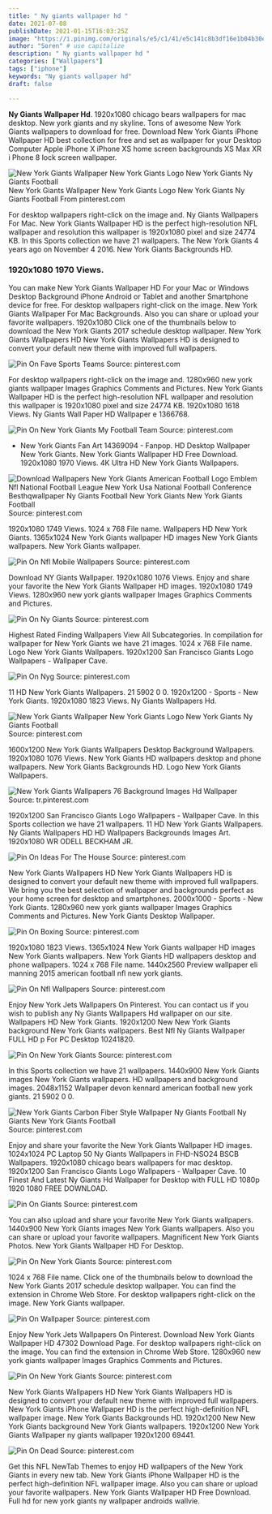 ```yaml
---
title: " Ny giants wallpaper hd "
date: 2021-07-08
publishDate: 2021-01-15T16:03:25Z
image: "https://i.pinimg.com/originals/e5/c1/41/e5c141c8b3df16e1b04b30ef1835293d.jpg"
author: "Soren" # use capitalize
description: " Ny giants wallpaper hd "
categories: ["Wallpapers"]
tags: ["iphone"]
keywords: "Ny giants wallpaper hd"
draft: false

---
```



**Ny Giants Wallpaper Hd**. 1920x1080 chicago bears wallpapers for mac desktop. New york giants and ny skyline. Tons of awesome New York Giants wallpapers to download for free. Download New York Giants iPhone Wallpaper HD best collection for free and set as wallpaper for your Desktop Computer Apple iPhone X iPhone XS home screen backgrounds XS Max XR i Phone 8 lock screen wallpaper.

![New York Giants Wallpaper New York Giants Logo New York Giants Ny Giants Football](https://i.pinimg.com/originals/6d/de/29/6dde290f97ca67a0279cd7c7ead49cd2.jpg "New York Giants Wallpaper New York Giants Logo New York Giants Ny Giants Football")
New York Giants Wallpaper New York Giants Logo New York Giants Ny Giants Football From pinterest.com


For desktop wallpapers right-click on the image and. Ny Giants Wallpapers For Mac. New York Giants Wallpaper HD is the perfect high-resolution NFL wallpaper and resolution this wallpaper is 1920x1080 pixel and size 24774 KB. In this Sports collection we have 21 wallpapers. The New York Giants 4 years ago on November 4 2016. New York Giants Backgrounds HD.

### 1920x1080 1970 Views.

You can make New York Giants Wallpaper HD For your Mac or Windows Desktop Background iPhone Android or Tablet and another Smartphone device for free. For desktop wallpapers right-click on the image. New York Giants Wallpaper For Mac Backgrounds. Also you can share or upload your favorite wallpapers. 1920x1080 Click one of the thumbnails below to download the New York Giants 2017 schedule desktop wallpaper. New York Giants Wallpapers HD New York Giants Wallpapers HD is designed to convert your default new theme with improved full wallpapers.


![Pin On Fave Sports Teams](https://i.pinimg.com/originals/e3/99/76/e39976f029a223291c70fc8bf588cdac.jpg "Pin On Fave Sports Teams")
Source: pinterest.com

For desktop wallpapers right-click on the image and. 1280x960 new york giants wallpaper Images Graphics Comments and Pictures. New York Giants Wallpaper HD is the perfect high-resolution NFL wallpaper and resolution this wallpaper is 1920x1080 pixel and size 24774 KB. 1920x1080 1618 Views. Ny Giants Wall Paper HD Wallpaper e 1366768.

![Pin On New York Giants My Football Team](https://i.pinimg.com/originals/aa/1c/ff/aa1cff37083a18f9e1afed34d23b590b.jpg "Pin On New York Giants My Football Team")
Source: pinterest.com

- New York Giants Fan Art 14369094 - Fanpop. HD Desktop Wallpaper New York Giants. New York Giants Wallpaper HD Free Download. 1920x1080 1970 Views. 4K Ultra HD New York Giants Wallpapers.

![Download Wallpapers New York Giants American Football Logo Emblem Nfl National Football League New York Usa National Football Conference Besthqwallpaper Ny Giants Football New York Giants New York Giants Football](https://i.pinimg.com/originals/40/f9/66/40f96668b1d0a89c6e66e4a5bc57b1d0.png "Download Wallpapers New York Giants American Football Logo Emblem Nfl National Football League New York Usa National Football Conference Besthqwallpaper Ny Giants Football New York Giants New York Giants Football")
Source: pinterest.com

1920x1080 1749 Views. 1024 x 768 File name. Wallpapers HD New York Giants. 1365x1024 New York Giants wallpaper HD images New York Giants wallpapers. New York Giants wallpaper.

![Pin On Nfl Mobile Wallpapers](https://i.pinimg.com/originals/5b/4e/c7/5b4ec7ab1a7dc3e11c2c1c27d918c862.png "Pin On Nfl Mobile Wallpapers")
Source: pinterest.com

Download NY Giants Wallpaper. 1920x1080 1076 Views. Enjoy and share your favorite the New York Giants Wallpaper HD images. 1920x1080 1749 Views. 1280x960 new york giants wallpaper Images Graphics Comments and Pictures.

![Pin On Ny Giants](https://i.pinimg.com/474x/74/0e/fa/740efaaa768362d2d0851805a8fd844f.jpg "Pin On Ny Giants")
Source: pinterest.com

Highest Rated Finding Wallpapers View All Subcategories. In compilation for wallpaper for New York Giants we have 21 images. 1024 x 768 File name. Logo New York Giants Wallpapers. 1920x1200 San Francisco Giants Logo Wallpapers - Wallpaper Cave.

![Pin On Nyg](https://i.pinimg.com/originals/94/b4/4d/94b44da676cd9c31e0d7d7259617cbac.jpg "Pin On Nyg")
Source: pinterest.com

11 HD New York Giants Wallpapers. 21 5902 0 0. 1920x1200 - Sports - New York Giants. 1920x1080 1823 Views. Ny Giants Wallpapers Hd.

![New York Giants Wallpaper New York Giants Logo New York Giants Ny Giants Football](https://i.pinimg.com/originals/6d/de/29/6dde290f97ca67a0279cd7c7ead49cd2.jpg "New York Giants Wallpaper New York Giants Logo New York Giants Ny Giants Football")
Source: pinterest.com

1600x1200 New York Giants Wallpapers Desktop Background Wallpapers. 1920x1080 1076 Views. New York Giants HD wallpapers desktop and phone wallpapers. New York Giants Backgrounds HD. Logo New York Giants Wallpapers.

![New York Giants Wallpapers 76 Background Images Hd Wallpaper](https://i.pinimg.com/736x/6c/f8/6f/6cf86f958c31dafe8bb07e19f2cf2d01.jpg "New York Giants Wallpapers 76 Background Images Hd Wallpaper")
Source: tr.pinterest.com

1920x1200 San Francisco Giants Logo Wallpapers - Wallpaper Cave. In this Sports collection we have 21 wallpapers. 11 HD New York Giants Wallpapers. Ny Giants Wallpapers HD HD Wallpapers Backgrounds Images Art. 1920x1080 WR ODELL BECKHAM JR.

![Pin On Ideas For The House](https://i.pinimg.com/originals/70/7c/d2/707cd2d1d7cef30368cd3debd90a6f7e.jpg "Pin On Ideas For The House")
Source: pinterest.com

New York Giants Wallpapers HD New York Giants Wallpapers HD is designed to convert your default new theme with improved full wallpapers. We bring you the best selection of wallpaper and backgrounds perfect as your home screen for desktop and smartphones. 2000x1000 - Sports - New York Giants. 1280x960 new york giants wallpaper Images Graphics Comments and Pictures. New York Giants Desktop Wallpaper.

![Pin On Boxing](https://i.pinimg.com/originals/b7/4b/8e/b74b8e05f663b0e78f533878b4da1c4b.jpg "Pin On Boxing")
Source: pinterest.com

1920x1080 1823 Views. 1365x1024 New York Giants wallpaper HD images New York Giants wallpapers. New York Giants HD wallpapers desktop and phone wallpapers. 1024 x 768 File name. 1440x2560 Preview wallpaper eli manning 2015 american football nfl new york giants.

![Pin On Nfl Wallpapers](https://i.pinimg.com/736x/c5/a4/da/c5a4da4e69c4a306706ae41024cca771.jpg "Pin On Nfl Wallpapers")
Source: pinterest.com

Enjoy New York Jets Wallpapers On Pinterest. You can contact us if you wish to publish any Ny Giants Wallpapers Hd wallpaper on our site. Wallpapers HD New York Giants. 1920x1200 New New York Giants background New York Giants wallpapers. Best Nfl Ny Giants Wallpaper FULL HD p For PC Desktop 10241820.

![Pin On New York Giants](https://i.pinimg.com/originals/22/fe/97/22fe975bf2a14525b12fc5ea47a92353.jpg "Pin On New York Giants")
Source: pinterest.com

In this Sports collection we have 21 wallpapers. 1440x900 New York Giants images New York Giants wallpapers. HD wallpapers and background images. 2048x1152 Wallpaper devon kennard american football new york giants. 21 5902 0 0.

![New York Giants Carbon Fiber Style Wallpaper Ny Giants Football Ny Giants New York Giants Football](https://i.pinimg.com/236x/3e/f8/90/3ef89045e2c6111181cc6ca44dd90e02--new-york-giants-carbon-fiber.jpg "New York Giants Carbon Fiber Style Wallpaper Ny Giants Football Ny Giants New York Giants Football")
Source: pinterest.com

Enjoy and share your favorite the New York Giants Wallpaper HD images. 1024x1024 PC Laptop 50 Ny Giants Wallpapers in FHD-NSO24 BSCB Wallpapers. 1920x1080 chicago bears wallpapers for mac desktop. 1920x1200 San Francisco Giants Logo Wallpapers - Wallpaper Cave. 10 Finest And Latest Ny Giants Hd Wallpaper for Desktop with FULL HD 1080p 1920 1080 FREE DOWNLOAD.

![Pin On Giants](https://i.pinimg.com/originals/81/77/9e/81779e25cff10e9e7c612fdfb4197870.jpg "Pin On Giants")
Source: pinterest.com

You can also upload and share your favorite New York Giants wallpapers. 1440x900 New York Giants images New York Giants wallpapers. Also you can share or upload your favorite wallpapers. Magnificent New York Giants Photos. New York Giants Wallpaper HD For Desktop.

![Pin On New York Giants](https://i.pinimg.com/originals/a6/db/91/a6db91cd6f0a1730f547eaa11fe3c1f0.jpg "Pin On New York Giants")
Source: pinterest.com

1024 x 768 File name. Click one of the thumbnails below to download the New York Giants 2017 schedule desktop wallpaper. You can find the extension in Chrome Web Store. For desktop wallpapers right-click on the image. New York Giants wallpaper.

![Pin On Wallpaper](https://i.pinimg.com/originals/e0/c3/76/e0c376b46a9c7a61b91b81afc4a0997a.jpg "Pin On Wallpaper")
Source: pinterest.com

Enjoy New York Jets Wallpapers On Pinterest. Download New York Giants Wallpaper HD 47302 Download Page. For desktop wallpapers right-click on the image. You can find the extension in Chrome Web Store. 1280x960 new york giants wallpaper Images Graphics Comments and Pictures.

![Pin On New York Giants](https://i.pinimg.com/originals/92/3e/48/923e48becd19e1da8c80a0ee31790a5b.jpg "Pin On New York Giants")
Source: pinterest.com

New York Giants Wallpapers HD New York Giants Wallpapers HD is designed to convert your default new theme with improved full wallpapers. New York Giants iPhone Wallpaper HD is the perfect high-definition NFL wallpaper image. New York Giants Backgrounds HD. 1920x1200 New New York Giants background New York Giants wallpapers. 1920x1200 New York Giants Wallpaper ny giants wallpaper 1920x1200 69441.

![Pin On Dead](https://i.pinimg.com/originals/e5/c1/41/e5c141c8b3df16e1b04b30ef1835293d.jpg "Pin On Dead")
Source: pinterest.com

Get this NFL NewTab Themes to enjoy HD wallpapers of the New York Giants in every new tab. New York Giants iPhone Wallpaper HD is the perfect high-definition NFL wallpaper image. Also you can share or upload your favorite wallpapers. New York Giants Wallpaper HD Free Download. Full hd for new york giants ny wallpaper androids wallvie.


